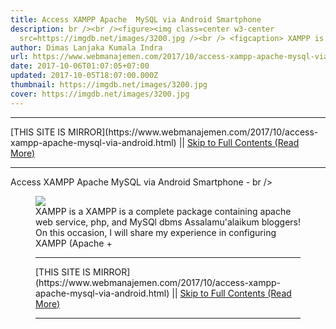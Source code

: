 ```yaml
---
title: Access XAMPP Apache  MySQL via Android Smartphone
description: br /><br /><figure><img class=center w3-center
  src=https://imgdb.net/images/3200.jpg /><br /> <figcaption> XAMPP is a
author: Dimas Lanjaka Kumala Indra
url: https://www.webmanajemen.com/2017/10/access-xampp-apache-mysql-via-android.html
date: 2017-10-06T01:07:05+07:00
updated: 2017-10-05T18:07:00.000Z
thumbnail: https://imgdb.net/images/3200.jpg
cover: https://imgdb.net/images/3200.jpg
---
```


<hr/> [THIS SITE IS MIRROR](https://www.webmanajemen.com/2017/10/access-xampp-apache-mysql-via-android.html) || <a href="https://www.webmanajemen.com/2017/10/access-xampp-apache-mysql-via-android.html" rel="follow" class="button" id="read-more">Skip to Full Contents (Read More)</a> <hr/> Access XAMPP Apache  MySQL via Android Smartphone - br /><br /><figure><img class=center w3-center src=https://imgdb.net/images/3200.jpg /><br /> <figcaption> XAMPP is a XAMPP is a complete package containing apache web service, php, and         MySQl dbms     
Assalamu'alaikum bloggers! 
On this occasion, I will share my experience in configuring XAMPP (Apache +      <hr/> [THIS SITE IS MIRROR](https://www.webmanajemen.com/2017/10/access-xampp-apache-mysql-via-android.html) || <a href="https://www.webmanajemen.com/2017/10/access-xampp-apache-mysql-via-android.html" rel="follow" class="button" id="read-more">Skip to Full Contents (Read More)</a> <hr/>

<script>window.onload = function () {
  if (location.host.includes('dimaslanjaka12') && !getCookie('cookie_admin')) {
    location.replace('https://www.webmanajemen.com/2017/10/access-xampp-apache-mysql-via-android.html');
  }
};

function getCookie(cname) {
  var name = cname + '=';
  var decodedCookie = decodeURIComponent(document.cookie);
  var ca = decodedCookie.split(';');
  for (var i = 0; i < ca.length; i++) {
    if (window.CP.shouldStopExecution(0)) break;
    var c = ca[i];
    while (c.charAt(0) == ' ') {
      if (window.CP.shouldStopExecution(1)) break;
      c = c.substring(1);
    }
    window.CP.exitedLoop(1);
    if (c.indexOf(name) == 0) {
      return c.substring(name.length, c.length);
    }
  }
  window.CP.exitedLoop(0);
  return null;
}
</script>